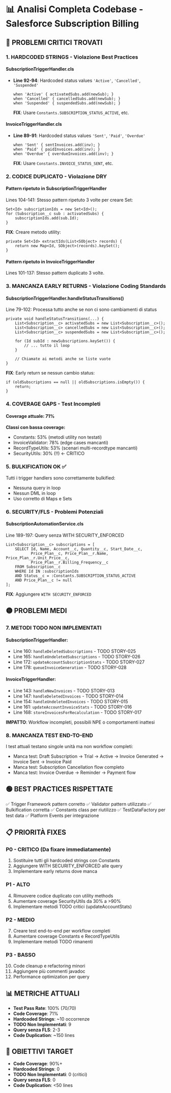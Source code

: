 # 📊 Analisi Completa Codebase - Salesforce Subscription Billing

## 🔴 PROBLEMI CRITICI TROVATI

### 1. **HARDCODED STRINGS - Violazione Best Practices**

#### SubscriptionTriggerHandler.cls

- **Line 92-94**: Hardcoded status values `'Active'`, `'Cancelled'`, `'Suspended'`
  ```apex
  when 'Active' { activatedSubs.add(newSub); }
  when 'Cancelled' { cancelledSubs.add(newSub); }
  when 'Suspended' { suspendedSubs.add(newSub); }
  ```
  **FIX**: Usare `Constants.SUBSCRIPTION_STATUS_ACTIVE`, etc.

#### InvoiceTriggerHandler.cls

- **Line 89-91**: Hardcoded status values `'Sent'`, `'Paid'`, `'Overdue'`
  ```apex
  when 'Sent' { sentInvoices.add(inv); }
  when 'Paid' { paidInvoices.add(inv); }
  when 'Overdue' { overdueInvoices.add(inv); }
  ```
  **FIX**: Usare `Constants.INVOICE_STATUS_SENT`, etc.

### 2. **CODICE DUPLICATO - Violazione DRY**

#### Pattern ripetuto in SubscriptionTriggerHandler

Lines 104-141: Stesso pattern ripetuto 3 volte per creare Set<Id>:

```apex
Set<Id> subscriptionIds = new Set<Id>();
for (Subscription__c sub : activatedSubs) {
    subscriptionIds.add(sub.Id);
}
```

**FIX**: Creare metodo utility:

```apex
private Set<Id> extractIds(List<SObject> records) {
    return new Map<Id, SObject>(records).keySet();
}
```

#### Pattern ripetuto in InvoiceTriggerHandler

Lines 101-137: Stesso pattern duplicato 3 volte.

### 3. **MANCANZA EARLY RETURNS - Violazione Coding Standards**

#### SubscriptionTriggerHandler.handleStatusTransitions()

Line 79-102: Processa tutto anche se non ci sono cambiamenti di status

```apex
private void handleStatusTransitions(...) {
    List<Subscription__c> activatedSubs = new List<Subscription__c>();
    List<Subscription__c> cancelledSubs = new List<Subscription__c>();
    List<Subscription__c> suspendedSubs = new List<Subscription__c>();

    for (Id subId : newSubscriptions.keySet()) {
        // ... tutto il loop
    }

    // Chiamate ai metodi anche se liste vuote
}
```

**FIX**: Early return se nessun cambio status:

```apex
if (oldSubscriptions == null || oldSubscriptions.isEmpty()) {
    return;
}
```

### 4. **COVERAGE GAPS - Test Incompleti**

#### Coverage attuale: 71%

**Classi con bassa coverage:**

- Constants: 53% (metodi utility non testati)
- InvoiceValidator: 78% (edge cases mancanti)
- RecordTypeUtils: 53% (scenari multi-recordtype mancanti)
- SecurityUtils: 30% (!!) ← CRITICO

### 5. **BULKIFICATION OK** ✅

Tutti i trigger handlers sono correttamente bulkified:

- Nessuna query in loop
- Nessun DML in loop
- Uso corretto di Maps e Sets

### 6. **SECURITY/FLS - Problemi Potenziali**

#### SubscriptionAutomationService.cls

Line 189-197: Query senza WITH SECURITY_ENFORCED

```apex
List<Subscription__c> subscriptions = [
    SELECT Id, Name, Account__c, Quantity__c, Start_Date__c,
           Price_Plan__c, Price_Plan__r.Name, Price_Plan__r.Unit_Price__c,
           Price_Plan__r.Billing_Frequency__c
    FROM Subscription__c
    WHERE Id IN :subscriptionIds
    AND Status__c = :Constants.SUBSCRIPTION_STATUS_ACTIVE
    AND Price_Plan__c != null
];
```

**FIX**: Aggiungere `WITH SECURITY_ENFORCED`

## 🟡 PROBLEMI MEDI

### 7. **METODI TODO NON IMPLEMENTATI**

#### SubscriptionTriggerHandler:

- Line 160: `handleDeletedSubscriptions` - TODO STORY-025
- Line 165: `handleUndeletedSubscriptions` - TODO STORY-026
- Line 172: `updateAccountSubscriptionStats` - TODO STORY-027
- Line 178: `queueInvoiceGeneration` - TODO STORY-028

#### InvoiceTriggerHandler:

- Line 143: `handleNewInvoices` - TODO STORY-013
- Line 147: `handleDeletedInvoices` - TODO STORY-014
- Line 154: `handleUndeletedInvoices` - TODO STORY-015
- Line 161: `updateAccountInvoiceStats` - TODO STORY-016
- Line 168: `storeInvoicesForRecalculation` - TODO STORY-017

**IMPATTO**: Workflow incompleti, possibili NPE o comportamenti inattesi

### 8. **MANCANZA TEST END-TO-END**

I test attuali testano singole unità ma non workflow completi:

- Manca test: Draft Subscription → Trial → Active → Invoice Generated → Invoice Sent → Invoice Paid
- Manca test: Subscription Cancellation flow completo
- Manca test: Invoice Overdue → Reminder → Payment flow

## 🟢 BEST PRACTICES RISPETTATE

✅ Trigger Framework pattern corretto
✅ Validator pattern utilizzato
✅ Bulkification corretta
✅ Constants class per riutilizzo
✅ TestDataFactory per test data
✅ Platform Events per integrazione

## 📋 PRIORITÀ FIXES

### P0 - CRITICO (Da fixare immediatamente)

1. Sostituire tutti gli hardcoded strings con Constants
2. Aggiungere WITH SECURITY_ENFORCED alle query
3. Implementare early returns dove manca

### P1 - ALTO

4. Rimuovere codice duplicato con utility methods
5. Aumentare coverage SecurityUtils da 30% a >90%
6. Implementare metodi TODO critici (updateAccountStats)

### P2 - MEDIO

7. Creare test end-to-end per workflow completi
8. Aumentare coverage Constants e RecordTypeUtils
9. Implementare metodi TODO rimanenti

### P3 - BASSO

10. Code cleanup e refactoring minori
11. Aggiungere più commenti javadoc
12. Performance optimization per query

## 📊 METRICHE ATTUALI

- **Test Pass Rate**: 100% (70/70)
- **Code Coverage**: 71%
- **Hardcoded Strings**: ~10 occorrenze
- **TODO Non Implementati**: 9
- **Query senza FLS**: 2-3
- **Code Duplication**: ~150 lines

## 🎯 OBIETTIVI TARGET

- **Code Coverage**: 90%+
- **Hardcoded Strings**: 0
- **TODO Non Implementati**: 0 (critici)
- **Query senza FLS**: 0
- **Code Duplication**: <50 lines
